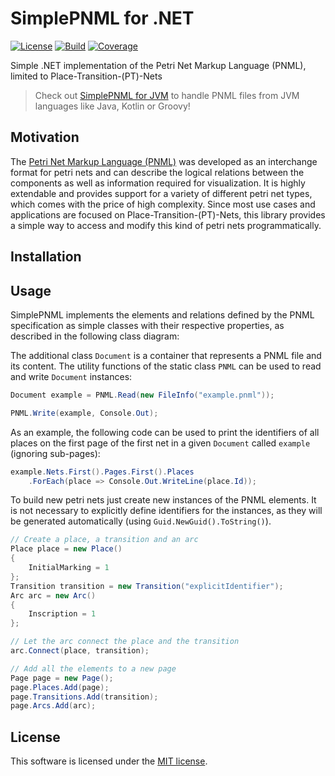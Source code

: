 # SimplePNML for .NET
[![License](https://img.shields.io/badge/License-MIT-yellow.svg)](https://github.com/lukoerfer/simple-pnml-dotnet/blob/master/LICENSE)
[![Build](https://travis-ci.org/lukoerfer/simple-pnml-dotnet.svg?branch=master)](https://travis-ci.org/lukoerfer/simple-pnml-dotnet)
[![Coverage](https://img.shields.io/coveralls/github/lukoerfer/simple-pnml-dotnet)](https://coveralls.io/github/lukoerfer/simple-pnml-dotnet?branch=master)

Simple .NET implementation of the Petri Net Markup Language (PNML), limited to Place-Transition-(PT)-Nets

> Check out [SimplePNML for JVM](https://github.com/lukoerfer/simple-pnml-jvm) to handle PNML files from JVM languages like Java, Kotlin or Groovy!

## Motivation
The [Petri Net Markup Language (PNML)](http://www.pnml.org/) was developed as an interchange format for petri nets and can describe the logical relations between the components as well as information required for visualization. It is highly extendable and provides support for a variety of different petri net types, which comes with the price of high complexity. Since most use cases and applications are focused on Place-Transition-(PT)-Nets, this library provides a simple way to access and modify this kind of petri nets programmatically.

## Installation


## Usage
SimplePNML implements the elements and relations defined by the PNML specification as simple classes with their respective properties, as described in the following class diagram:


The additional class `Document` is a container that represents a PNML file and its content. The utility functions of the static class `PNML` can be used to read and write `Document` instances:

``` csharp
Document example = PNML.Read(new FileInfo("example.pnml"));

PNML.Write(example, Console.Out);
```

As an example, the following code can be used to print the identifiers of all places on the first page of the first net in a given `Document` called `example` (ignoring sub-pages):

``` csharp
example.Nets.First().Pages.First().Places
    .ForEach(place => Console.Out.WriteLine(place.Id));
```

To build new petri nets just create new instances of the PNML elements. It is not necessary to explicitly define identifiers for the instances, as they will be generated automatically (using `Guid.NewGuid().ToString()`).

``` csharp
// Create a place, a transition and an arc
Place place = new Place() 
{
    InitialMarking = 1
};
Transition transition = new Transition("explicitIdentifier");
Arc arc = new Arc()
{
    Inscription = 1
};

// Let the arc connect the place and the transition
arc.Connect(place, transition);

// Add all the elements to a new page
Page page = new Page();
page.Places.Add(page);
page.Transitions.Add(transition);
page.Arcs.Add(arc);
```

## License
This software is licensed under the [MIT license](https://github.com/lukoerfer/simple-pnml-dotnet/blob/master/LICENSE).
